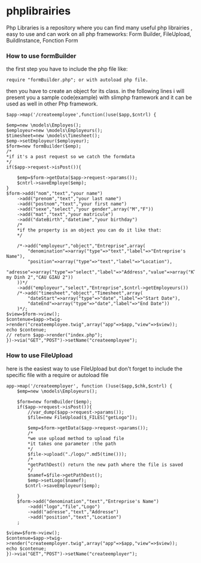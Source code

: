# phplibrairies
Php Libraries is a repository where you can find many useful php librairies , easy to use and can work on all php frameworks: Form Builder, FileUpload, BuildInstance, Fonction Form

### How to use formBuilder
the first step you have to include the php file like:

    require "formBuilder.php"; or with autoload php file.
    
then you have to create an object for its class.
in the following lines i will present you a sample code(example) with slimphp framework and it can be used as well in other Php framework.



    $app->map('/createemployee',function()use($app,$cntrl) {

    $emp=new \models\Employes();
    $employeur=new \models\Employeurs();
    $timesheet=new \models\Timesheet();
    $emp->setEmployeur($employeur);
    $form=new formBuilder($emp);
    /*
    *if it's a post request so we catch the formdata
    */
    if($app->request->isPost()){

        $emp=$form->getData($app->request->params());
        $cntrl->saveEmploye($emp);
    }
    $form->add("nom","text","your name")
        ->add("prenom","text","your last name")
        ->add("postnom","text","your first name")
        ->add("sexe","select","your gender",array("M","F"))
        ->add("mat","text","your matricule")
        ->add("dateBirth","datetime","your birthday")
        /*
        *if the property is an object you can do it like that:
        */
        
        /*->add("employeur","object","Entreprise",array(
            "denomination"=>array("type"=>"text","label"=>"Entreprise's Name"),
            "position"=>array("type"=>"text","label"=>"Location"),
            "adresse"=>array("type"=>"select","label"=>"Address","value"=>array("KTX my Dinh 2","CAU GIAU 2"))
        ))*/
        ->add("employeur","select","Entreprise",$cntrl->getEmployeurs())
        /*->add("timesheet","object","Timesheet",array(
            "dateStart"=>array("type"=>"date","label"=>"Start Date"),
            "dateEnd"=>array("type"=>"date","label"=>"End Date"))
        )*/;
    $view=$form->view();
    $contenue=$app->twig->render("createemployee.twig",array("app"=>$app,"view"=>$view));
    echo $contenue;
    // return $app->render("index.php");
    })->via("GET","POST")->setName("createemployee");
    
    
### How to use FileUpload

here is the easiest way to use FileUpload but don't forget to include the specific file with a require or autoload file


    app->map('/createemployer', function ()use($app,$chk,$cntrl) {
        $emp=new \models\Employeurs();

        $form=new formBuilder($emp);
        if($app->request->isPost()){
            //var_dump($app->request->params());
            $file=new FileUpload($_FILES["getLogo"]);

            $emp=$form->getData($app->request->params());
            /*
            *we use upload method to upload file
            *it takes one parameter :the path 
            */
            $file->upload("./logo/".md5(time()));
            /*
            *getPathDest() return the new path where the file is saved
            */
            $namef=$file->getPathDest();
            $emp->setLogo($namef);
           $cntrl->saveEmployeur($emp);

        }
        $form->add("denomination","text","Entreprise's Name")
            ->add("logo","file","Logo")
            ->add("adresse","text","Addresse")
            ->add("position","text","Location")
        ;

    $view=$form->view();
    $contenue=$app->twig->render("createemployer.twig",array("app"=>$app,"view"=>$view));
    echo $contenue;
    })->via("GET","POST")->setName("createemployer");
